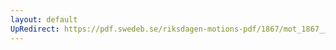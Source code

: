 ```yaml
---
layout: default
UpRedirect: https://pdf.swedeb.se/riksdagen-motions-pdf/1867/mot_1867__ak__00278.pdf
---
```

